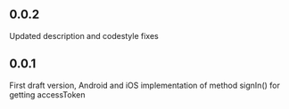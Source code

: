 ## 0.0.2

Updated description and codestyle fixes

## 0.0.1

First draft version, Android and iOS implementation of method signIn() for getting accessToken
